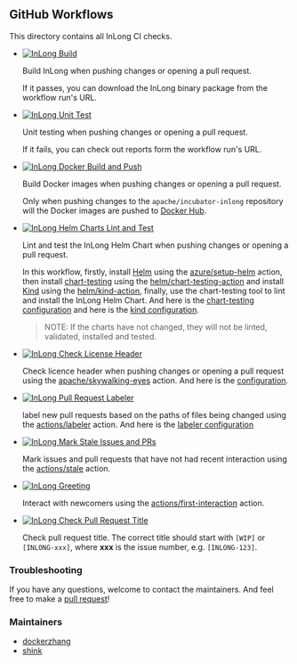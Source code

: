 ## GitHub Workflows

This directory contains all InLong CI checks.

- [![InLong Build](https://github.com/apache/incubator-inlong/actions/workflows/ci_build.yml/badge.svg)](https://github.com/apache/incubator-inlong/actions/workflows/ci_build.yml)

  Build InLong when pushing changes or opening a pull request.

  If it passes, you can download the InLong binary package from the workflow run's URL.

- [![InLong Unit Test](https://github.com/apache/incubator-inlong/actions/workflows/ci_ut.yml/badge.svg)](https://github.com/apache/incubator-inlong/actions/workflows/ci_ut.yml)

  Unit testing when pushing changes or opening a pull request.

  If it fails, you can check out reports form the workflow run's URL.

- [![InLong Docker Build and Push](https://github.com/apache/incubator-inlong/actions/workflows/ci_docker.yml/badge.svg)](https://github.com/apache/incubator-inlong/actions/workflows/ci_docker.yml)

  Build Docker images when pushing changes or opening a pull request.

  Only when pushing changes to the `apache/incubator-inlong` repository will the Docker images are pushed to [Docker Hub](https://hub.docker.com/u/inlong).

- [![InLong Helm Charts Lint and Test](https://github.com/apache/incubator-inlong/actions/workflows/ci_chart_test.yml/badge.svg)](https://github.com/apache/incubator-inlong/actions/workflows/ci_chart_test.yml)

  Lint and test the InLong Helm Chart when pushing changes or opening a pull request.

  In this workflow, firstly, install [Helm](https://helm.sh) using the [azure/setup-helm](https://github.com/Azure/setup-helm) action,
  then install [chart-testing](https://github.com/helm/chart-testing) using the [helm/chart-testing-action](https://github.com/helm/chart-testing-action)
  and install [Kind](https://github.com/kubernetes-sigs/kind) using the [helm/kind-action](https://github.com/helm/kind-action),
  finally, use the chart-testing tool to lint and install the InLong Helm Chart.
  And here is the [chart-testing configuration](../ct.yml) and here is the [kind configuration](../kind.yml).

  > NOTE: If the charts have not changed, they will not be linted, validated, installed and tested.

- [![InLong Check License Header](https://github.com/apache/incubator-inlong/actions/workflows/ci_check_license.yml/badge.svg)](https://github.com/apache/incubator-inlong/actions/workflows/ci_check_license.yml)

  Check licence header when pushing changes or opening a pull request using the [apache/skywalking-eyes](https://github.com/apache/skywalking-eyes) action.
  And here is the [configuration](../../.licenserc.yaml).

- [![InLong Pull Request Labeler](https://github.com/apache/incubator-inlong/actions/workflows/ci_labeler.yml/badge.svg)](https://github.com/apache/incubator-inlong/actions/workflows/ci_labeler.yml)

  label new pull requests based on the paths of files being changed using the [actions/labeler](https://github.com/actions/labeler) action.
  And here is the [labeler configuration](../labeler.yml)

- [![InLong Mark Stale Issues and PRs](https://github.com/apache/incubator-inlong/actions/workflows/ci_stale.yml/badge.svg)](https://github.com/apache/incubator-inlong/actions/workflows/ci_stale.yml)

  Mark issues and pull requests that have not had recent interaction using the [actions/stale](https://github.com/actions/stale) action.

- [![InLong Greeting](https://github.com/apache/incubator-inlong/actions/workflows/ci_greeting.yml/badge.svg)](https://github.com/apache/incubator-inlong/actions/workflows/ci_greeting.yml)

  Interact with newcomers using the [actions/first-interaction](https://github.com/actions/first-interaction) action.

- [![InLong Check Pull Request Title](https://github.com/apache/incubator-inlong/actions/workflows/ci_check_pr_title.yml/badge.svg)](https://github.com/apache/incubator-inlong/actions/workflows/ci_check_pr_title.yml)

  Check pull request title.
  The correct title should start with `[WIP]` or `[INLONG-xxx]`,
  where **xxx** is the issue number, e.g. `[INLONG-123]`.

### Troubleshooting

If you have any questions, welcome to contact the maintainers. And feel free to make a [pull request](https://github.com/apache/incubator-inlong/compare)!

### Maintainers

- [dockerzhang](https://github.com/dockerzhang)
- [shink](https://github.com/shink)
